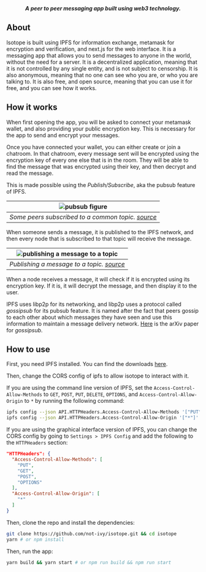 <div align="center"><b><i>A peer to peer messaging app built using web3 technology.</i></b></div>

## About

Isotope is built using IPFS for information exchange, metamask for encryption
and verification, and next.js for the web interface. It is a messaging app that
allows you to send messages to anyone in the world, without the need for a
server. It is a decentralized application, meaning that it is not controlled by
any single entity, and is not subject to censorship. It is also anonymous,
meaning that no one can see who you are, or who you are talking to. It is also
free, and open source, meaning that you can use it for free, and you can see how
it works.

## How it works

When first opening the app, you will be asked to connect your metamask wallet,
and also providing your public encryption key. This is necessary for the app to
send and encrypt your messages.

Once you have connected your wallet, you can either create or join a chatroom.
In that chatroom, every message sent will be encrypted using the encryption key
of every one else that is in the room. They will be able to find the message
that was encrypted using their key, and then decrypt and read the message.

This is made possible using the _Publish/Subscribe_, aka the pubsub feature of
IPFS.

|     ![pubsub figure](https://docs.libp2p.io/concepts/assets/publish-subscribe/subscribed_peers.png)     |
| :-----------------------------------------------------------------------------------------------------: |
| _Some peers subscribed to a common topic. [source](https://docs.libp2p.io/concepts/publish-subscribe/)_ |

When someone sends a message, it is published to the IPFS network, and then
every node that is subscribed to that topic will receive the message.

| ![publishing a message to a topic](https://docs.libp2p.io/concepts/assets/publish-subscribe/message_delivered_to_all.png) |
| :-----------------------------------------------------------------------------------------------------------------------: |
|              _Publishing a message to a topic. [source](https://docs.libp2p.io/concepts/publish-subscribe/)_              |

When a node receives a message, it will check if it is encrypted using its
encryption key. If it is, it will decrypt the message, and then display it to
the user.

IPFS uses libp2p for its networking, and libp2p uses a protocol called
_gossipsub_ for its pubsub feature. It is named after the fact that peers gossip
to each other about which messages they have seen and use this information to
maintain a message delivery network. [Here](http://arxiv.org/abs/2007.02754) is
the arXiv paper for _gossipsub_.

## How to use

First, you need IPFS installed. You can find the downloads
[here](https://ipfs.io).

Then, change the CORS config of ipfs to allow isotope to interact with it.

If you are using the command line version of IPFS, set the
`Access-Control-Allow-Methods` to `GET`, `POST`, `PUT`, `DELETE`, `OPTIONS`, and
`Access-Control-Allow-Origin` to `*` by running the following command:

```bash
ipfs config --json API.HTTPHeaders.Access-Control-Allow-Methods '["PUT", "GET", "POST", "OPTIONS"]'
ipfs config --json API.HTTPHeaders.Access-Control-Allow-Origin '["*"]'
```

If you are using the graphical interface version of IPFS, you can change the
CORS config by going to `Settings > IPFS Config` and add the following to the
`HTTPHeaders` section:

```json
"HTTPHeaders": {
  "Access-Control-Allow-Methods": [
    "PUT",
    "GET",
    "POST",
    "OPTIONS"
  ],
  "Access-Control-Allow-Origin": [
    "*"
  ]
}
```

Then, clone the repo and install the dependencies:

```bash
git clone https://github.com/not-ivy/isotope.git && cd isotope
yarn # or npm install
```
Then, run the app:

```bash
yarn build && yarn start # or npm run build && npm run start
```

